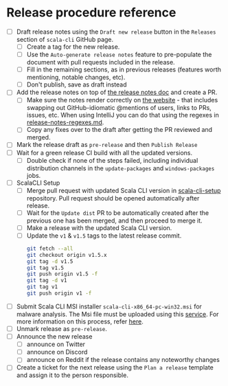 # Release procedure reference

- [ ] Draft release notes using the `Draft new release` button in the `Releases` section of `scala-cli` GitHub page.
    - [ ] Create a tag for the new release.
    - [ ] Use the `Auto-generate release notes` feature to pre-populate the document with pull requests included in the
      release.
    - [ ] Fill in the remaining sections, as in previous releases (features worth mentioning, notable changes, etc).
    - [ ] Don't publish, save as draft instead
- [ ] Add the release notes on top
  of [the release notes doc](https://github.com/VirtusLab/scala-cli/blob/main/website/docs/release_notes.md) and
  create a PR.
    - [ ] Make sure the notes render correctly on [the website](https://scala-cli.virtuslab.org/docs/release_notes) - that
      includes swapping out GitHub-idiomatic @mentions of users, links to PRs, issues, etc.
      When using IntelliJ you can do that using the regexes in [release-notes-regexes.md](release-notes-regexes.md).
    - [ ] Copy any fixes over to the draft after getting the PR reviewed and merged.
- [ ] Mark the release draft as `pre-release` and then `Publish Release`
- [ ] Wait for a green release CI build with all the updated versions.
  - [ ] Double check if none of the steps failed, including individual distribution channels in 
    the `update-packages` and `windows-packages` jobs.
- [ ] ScalaCLI Setup
    - [ ] Merge pull request with updated Scala CLI version
      in [scala-cli-setup](https://github.com/VirtusLab/scala-cli-setup) repository. Pull request should be opened
      automatically after release.
    - [ ] Wait for the `Update dist` PR to be automatically created after the previous one has been merged, and then
      proceed to merge it.
    - [ ] Make a release with the updated Scala CLI version.
    - [ ] Update the `v1` & `v1.5` tags to the latest release commit.
      ```bash
      git fetch --all
      git checkout origin v1.5.x
      git tag -d v1.5
      git tag v1.5
      git push origin v1.5 -f 
      git tag -d v1
      git tag v1
      git push origin v1 -f
      ```
- [ ] Submit Scala CLI MSI installer `scala-cli-x86_64-pc-win32.msi` for malware analysis. The Msi file must be uploaded
  using this [service](https://www.microsoft.com/en-us/wdsi/filesubmission). For more information on this process, refer
  [here](windows-antimalware-analysis.md).
- [ ] Unmark release as `pre-release`.
- [ ] Announce the new release
    - [ ] announce on Twitter
    - [ ] announce on Discord
    - [ ] announce on Reddit if the release contains any noteworthy changes
- [ ] Create a ticket for the next release using the `Plan a release` template and assign it to the person responsible.
